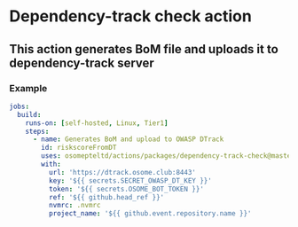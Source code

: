 # Dependency-track check action

## This action generates BoM file and uploads it to dependency-track server

### Example

```yaml
jobs:
  build:
    runs-on: [self-hosted, Linux, Tier1]
    steps:
      - name: Generates BoM and upload to OWASP DTrack
        id: riskscoreFromDT
        uses: osomepteltd/actions/packages/dependency-track-check@master
        with:
          url: 'https://dtrack.osome.club:8443'
          key: '${{ secrets.SECRET_OWASP_DT_KEY }}'
          token: '${{ secrets.OSOME_BOT_TOKEN }}'
          ref: '${{ github.head_ref }}'
          nvmrc: .nvmrc
          project_name: '${{ github.event.repository.name }}'
```